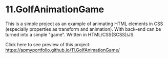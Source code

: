 # 11.GolfAnimationGame
This is a simple project as an example of animating HTML elements in CSS (especially properties as transform and animation). With back-end can be turned into a simple "game". Written in HTML/CSS(SCSS)/JS.

Click here to see preview of this project: https://apmyportfolio.github.io/11.GolfAnimationGame/
